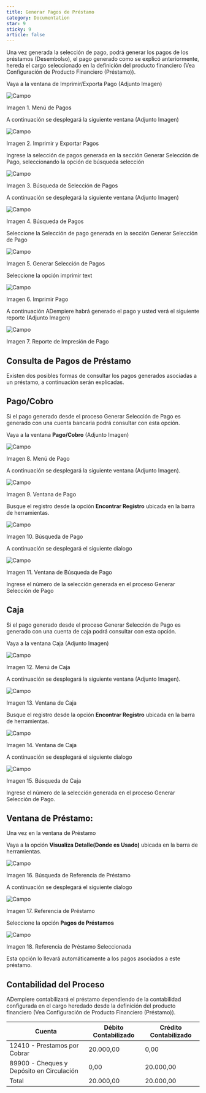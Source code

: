 ```yaml
---
title: Generar Pagos de Préstamo
category: Documentation
star: 9
sticky: 9
article: false
---
```


Una vez generada la selección de pago, podrá generar los pagos de los préstamos (Desembolso), el pago generado como se explicó anteriormente, hereda el cargo seleccionado en la definición del producto financiero (Vea Configuración de Producto Financiero (Préstamo)).

Vaya a la ventana de Imprimir/Exporta Pago (Adjunto Imagen)

![Campo](/assets/img/docs/loan-management/gep-loan-image30.png)

Imagen 1. Menú de Pagos

A continuación se desplegará la siguiente ventana (Adjunto Imagen)

![Campo](/assets/img/docs/loan-management/gep-loan-image31.png)

Imagen 2. Imprimir y Exportar Pagos

Ingrese la selección de pagos generada en la sección Generar Selección de Pago, seleccionando la opción de búsqueda selección

![Campo](/assets/img/docs/loan-management/gep-loan-image32.png)

Imagen 3. Búsqueda de Selección de Pagos

A continuación se desplegará la siguiente ventana (Adjunto Imagen)

![Campo](/assets/img/docs/loan-management/gep-loan-image33.png)

Imagen 4. Búsqueda de Pagos

Seleccione la Selección de pago generada en la sección Generar Selección de Pago

![Campo](/assets/img/docs/loan-management/gep-loan-image34.png)

Imagen 5. Generar Selección de Pagos

Seleccione la opción imprimir text

![Campo](/assets/img/docs/loan-management/gep-loan-image35.png)

Imagen 6. Imprimir Pago

A continuación ADempiere habrá generado el pago y usted verá el siguiente reporte (Adjunto Imagen)

![Campo](/assets/img/docs/loan-management/gep-loan-image36.png)

Imagen 7. Reporte de Impresión de Pago

## Consulta de Pagos de Préstamo

Existen dos posibles formas de consultar los pagos generados asociadas a un préstamo, a continuación serán explicadas.

## Pago/Cobro

Si el pago generado desde el proceso Generar Selección de Pago es generado con una cuenta bancaria podrá consultar con esta opción.

Vaya a la ventana **Pago/Cobro** (Adjunto Imagen)

![Campo](/assets/img/docs/loan-management/gep-loan-image37.png)

Imagen 8. Menú de Pago

A continuación se desplegará la siguiente ventana (Adjunto Imagen).

![Campo](/assets/img/docs/loan-management/gep-loan-image38.png)

Imagen 9. Ventana de Pago

Busque el registro desde la opción **Encontrar Registro** ubicada en la barra de herramientas.

![Campo](/assets/img/docs/loan-management/gep-loan-image39.png)

Imagen 10. Búsqueda de Pago

A continuación se desplegará el siguiente dialogo

![Campo](/assets/img/docs/loan-management/gep-loan-image40.png)

Imagen 11. Ventana de Búsqueda de Pago

Ingrese el número de la selección generada en el proceso Generar Selección de Pago

## Caja

Si el pago generado desde el proceso Generar Selección de Pago es generado con una cuenta de caja podrá consultar con esta opción.

Vaya a la ventana Caja (Adjunto Imagen)

![Campo](/assets/img/docs/loan-management/gep-loan-image41.png)

Imagen 12. Menú de Caja

A continuación se desplegará la siguiente ventana (Adjunto Imagen).

![Campo](/assets/img/docs/loan-management/gep-loan-image42.png)

Imagen 13. Ventana de Caja

Busque el registro desde la opción **Encontrar Registro** ubicada en la barra de herramientas.

![Campo](/assets/img/docs/loan-management/gep-loan-image43.png)

Imagen 14. Ventana de Caja

A continuación se desplegará el siguiente dialogo

![Campo](/assets/img/docs/loan-management/gep-loan-image44.png)

Imagen 15. Búsqueda de Caja

Ingrese el número de la selección generada en el proceso Generar Selección de Pago.

## Ventana de Préstamo:

Una vez en la ventana de Préstamo

Vaya a la opción **Visualiza Detalle(Donde es Usado)** ubicada en la barra de herramientas.

![Campo](/assets/img/docs/loan-management/gep-loan-image45.png)

Imagen 16. Búsqueda de Referencia de Préstamo

A continuación se desplegará el siguiente dialogo

![Campo](/assets/img/docs/loan-management/gep-loan-image46.png)

Imagen 17. Referencia de Préstamo

Seleccione la opción **Pagos de Préstamos**

![Campo](/assets/img/docs/loan-management/gep-loan-image47.png)

Imagen 18. Referencia de Préstamo Seleccionada

Esta opción lo llevará automáticamente a los pagos asociados a este préstamo.

## Contabilidad del Proceso

ADempiere contabilizará el préstamo dependiendo de la contabilidad configurada en el cargo heredado desde la definición del producto financiero (Vea Configuración de Producto Financiero (Préstamo)).

|            Cuenta                         |  Débito Contabilizado | Crédito Contabilizado |
|            ------                         | --------------------  | --------------------- |
| 12410 - Prestamos por Cobrar              |       20.000,00       |         0,00          |
| 89900 - Cheques y Depósito en Circulación |          0,00         |       20.000,00       |
|            Total                          |       20.000,00       |       20.000,00 